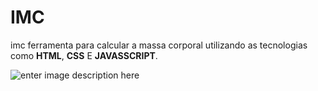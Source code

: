 # IMC
imc ferramenta para calcular a massa corporal utilizando as tecnologias como **HTML**, **CSS** E **JAVASSCRIPT**.

![enter image description here](https://github.com/wesleycsv/imc/blob/main/print.png?raw=true)
